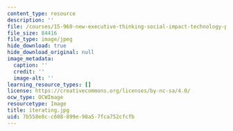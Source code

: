 ```yaml
---
content_type: resource
description: ''
file: /courses/15-960-new-executive-thinking-social-impact-technology-projects-fall-2017-spring-2018/7b558e8cc608899e98a57fca752cfcfb_iterating.jpg
file_size: 84416
file_type: image/jpeg
hide_download: true
hide_download_original: null
image_metadata:
  caption: ''
  credit: ''
  image-alt: ''
learning_resource_types: []
license: https://creativecommons.org/licenses/by-nc-sa/4.0/
ocw_type: OCWImage
resourcetype: Image
title: iterating.jpg
uid: 7b558e8c-c608-899e-98a5-7fca752cfcfb
---
```


